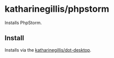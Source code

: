 # katharinegillis/phpstorm
Installs PhpStorm.

## Install
Installs via the [katharinegillis/dot-desktop](https://github.com/katharinegillis/dot-desktop).
